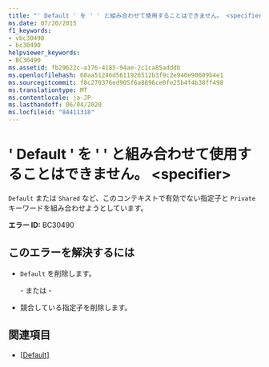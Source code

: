 ```yaml
---
title: "' Default ' を ' ' と組み合わせて使用することはできません。 <specifier>"
ms.date: 07/20/2015
f1_keywords:
- vbc30490
- bc30490
helpviewer_keywords:
- BC30490
ms.assetid: fb29622c-a176-4185-94ae-2c1ca85adddb
ms.openlocfilehash: 68aa51246d5611926512b3f9c2e940e90609b4e1
ms.sourcegitcommit: f8c270376ed905f6a8896ce0fe25b4f4b38ff498
ms.translationtype: MT
ms.contentlocale: ja-JP
ms.lasthandoff: 06/04/2020
ms.locfileid: "84411318"
---
```

# <a name="default-cannot-be-combined-with-specifier"></a>' Default ' を ' ' と組み合わせて使用することはできません。 \<specifier>
`Default` または `Shared` など、このコンテキストで有効でない指定子と `Private`キーワードを組み合わせようとしています。  
  
 **エラー ID:** BC30490  
  
## <a name="to-correct-this-error"></a>このエラーを解決するには  
  
- `Default` を削除します。  
  
     \- または -  
  
- 競合している指定子を削除します。  
  
## <a name="see-also"></a>関連項目

- [[Default]](../language-reference/modifiers/default.md)
